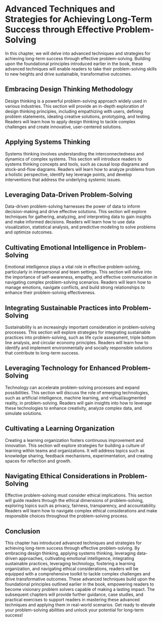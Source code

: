 Advanced Techniques and Strategies for Achieving Long-Term Success through Effective Problem-Solving
=============================================================================================================

In this chapter, we will delve into advanced techniques and strategies for achieving long-term success through effective problem-solving. Building upon the foundational principles introduced earlier in the book, these advanced techniques will enable readers to take their problem-solving skills to new heights and drive sustainable, transformative outcomes.

Embracing Design Thinking Methodology
-------------------------------------

Design thinking is a powerful problem-solving approach widely used in various industries. This section will provide an in-depth exploration of design thinking principles, including empathizing with users, defining problem statements, ideating creative solutions, prototyping, and testing. Readers will learn how to apply design thinking to tackle complex challenges and create innovative, user-centered solutions.

Applying Systems Thinking
-------------------------

Systems thinking involves understanding the interconnectedness and dynamics of complex systems. This section will introduce readers to systems thinking concepts and tools, such as causal loop diagrams and stock-and-flow diagrams. Readers will learn how to analyze problems from a holistic perspective, identify key leverage points, and develop interventions that address the underlying systemic issues.

Leveraging Data-Driven Problem-Solving
--------------------------------------

Data-driven problem-solving harnesses the power of data to inform decision-making and drive effective solutions. This section will explore techniques for gathering, analyzing, and interpreting data to gain insights and make informed decisions. Readers will learn how to use data visualization, statistical analysis, and predictive modeling to solve problems and optimize outcomes.

Cultivating Emotional Intelligence in Problem-Solving
-----------------------------------------------------

Emotional intelligence plays a vital role in effective problem-solving, particularly in interpersonal and team settings. This section will delve into the importance of self-awareness, empathy, and effective communication in navigating complex problem-solving scenarios. Readers will learn how to manage emotions, navigate conflicts, and build strong relationships to enhance their problem-solving effectiveness.

Integrating Sustainable Practices into Problem-Solving
------------------------------------------------------

Sustainability is an increasingly important consideration in problem-solving processes. This section will explore strategies for integrating sustainable practices into problem-solving, such as life cycle assessment, triple bottom line analysis, and circular economy principles. Readers will learn how to identify and implement environmentally and socially responsible solutions that contribute to long-term success.

Leveraging Technology for Enhanced Problem-Solving
--------------------------------------------------

Technology can accelerate problem-solving processes and expand possibilities. This section will discuss the role of emerging technologies, such as artificial intelligence, machine learning, and virtual/augmented reality, in problem-solving. Readers will gain insights into how to leverage these technologies to enhance creativity, analyze complex data, and simulate solutions.

Cultivating a Learning Organization
-----------------------------------

Creating a learning organization fosters continuous improvement and innovation. This section will explore strategies for building a culture of learning within teams and organizations. It will address topics such as knowledge sharing, feedback mechanisms, experimentation, and creating spaces for reflection and growth.

Navigating Ethical Considerations in Problem-Solving
----------------------------------------------------

Effective problem-solving must consider ethical implications. This section will guide readers through the ethical dimensions of problem-solving, exploring topics such as privacy, fairness, transparency, and accountability. Readers will learn how to navigate complex ethical considerations and make responsible choices throughout the problem-solving process.

Conclusion
----------

This chapter has introduced advanced techniques and strategies for achieving long-term success through effective problem-solving. By embracing design thinking, applying systems thinking, leveraging data-driven approaches, cultivating emotional intelligence, integrating sustainable practices, leveraging technology, fostering a learning organization, and navigating ethical considerations, readers will be equipped with a comprehensive toolkit to tackle complex challenges and drive transformative outcomes. These advanced techniques build upon the foundational principles outlined earlier in the book, empowering readers to become visionary problem solvers capable of making a lasting impact. The subsequent chapters will provide further guidance, case studies, and practical exercises to support readers in mastering these advanced techniques and applying them in real-world scenarios. Get ready to elevate your problem-solving abilities and unlock your potential for long-term success!
